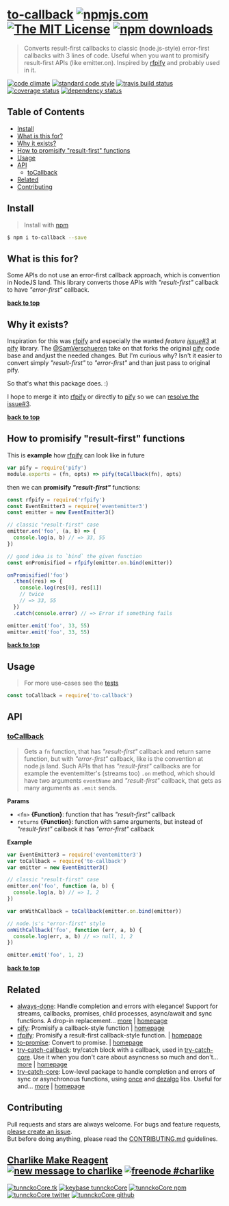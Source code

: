 # [to-callback][author-www-url] [![npmjs.com][npmjs-img]][npmjs-url] [![The MIT License][license-img]][license-url] [![npm downloads][downloads-img]][downloads-url] 

> Converts result-first callbacks to classic (node.js-style) error-first callbacks with 3 lines of code. Useful when you want to promisify result-first APIs (like emitter.on). Inspired by [rfpify][] and probably used in it.

[![code climate][codeclimate-img]][codeclimate-url] [![standard code style][standard-img]][standard-url] [![travis build status][travis-img]][travis-url] [![coverage status][coveralls-img]][coveralls-url] [![dependency status][david-img]][david-url]

## Table of Contents
- [Install](#install)
- [What is this for?](#what-is-this-for)
- [Why it exists?](#why-it-exists)
- [How to promisify "result-first" functions](#how-to-promisify-result-first-functions)
- [Usage](#usage)
- [API](#api)
  * [toCallback](#tocallback)
- [Related](#related)
- [Contributing](#contributing)

## Install
> Install with [npm](https://www.npmjs.com/)

```sh
$ npm i to-callback --save
```

## What is this for?
Some APIs do not use an error-first callback approach, which is convention in NodeJS land. This library converts those APIs with _"result-first"_ callback to have _"error-first"_ callback.

**[back to top](#readme)**

## Why it exists?
Inspiration for this was [rfpify][] and especially the wanted _feature [issue#3](https://github.com/sindresorhus/pify/issues/31)_ at [pify][] library. The [@SamVerschueren](https://github.com/SamVerschueren) take on that forks the original [pify][] code base and andjust the needed changes. But I'm curious why? Isn't it easier to convert simply _"result-first"_ to _"error-first"_ and than just pass to original pify.

So that's what this package does. :)

I hope to merge it into [rfpify][] or directly to [pify][] so we can [resolve the issue#3](https://github.com/sindresorhus/pify/issues/31).

**[back to top](#readme)**

## How to promisify "result-first" functions
This is **example** how [rfpify][] can look like in future

```js
var pify = require('pify')
module.exports = (fn, opts) => pify(toCallback(fn), opts)
```

then we can **promisify _"result-first"_** functions:

```js
const rfpify = require('rfpify')
const EventEmitter3 = require('eventemitter3')
const emitter = new EventEmitter3()

// classic "result-first" case
emitter.on('foo', (a, b) => {
  console.log(a, b) // => 33, 55
})

// good idea is to `bind` the given function
const onPromisified = rfpify(emitter.on.bind(emitter))

onPromisified('foo')
  .then((res) => {
    console.log(res[0], res[1])
    // twice
    // => 33, 55
  })
  .catch(console.error) // => Error if something fails

emitter.emit('foo', 33, 55)
emitter.emit('foo', 33, 55)
```

**[back to top](#readme)**

## Usage
> For more use-cases see the [tests](./test.js)

```js
const toCallback = require('to-callback')
```

## API

### [toCallback](index.js#L50)
> Gets a `fn` function, that has _"result-first"_ callback and return same function, but with _"error-first"_ callback, like is the convention at node.js land. Such APIs that has _"result-first"_ callbacks are for example the eventemitter's (streams too) `.on` method, which should have two arguments `eventName` and _"result-first"_ callback, that gets as many arguments as `.emit` sends.

**Params**

* `<fn>` **{Function}**: function that has _"result-first"_ callback    
* `returns` **{Function}**: function with same arguments, but instead of _"result-first"_ callback it has _"error-first"_ callback  

**Example**

```js
var EventEmitter3 = require('eventemitter3')
var toCallback = require('to-callback')
var emitter = new EventEmitter3()

// classic "result-first" case
emitter.on('foo', function (a, b) {
  console.log(a, b) // => 1, 2
})

var onWithCallback = toCallback(emitter.on.bind(emitter))

// node.js's "error-first" style
onWithCallback('foo', function (err, a, b) {
  console.log(err, a, b) // => null, 1, 2
})

emitter.emit('foo', 1, 2)
```

**[back to top](#readme)**

## Related
- [always-done](https://www.npmjs.com/package/always-done): Handle completion and errors with elegance! Support for streams, callbacks, promises, child processes, async/await and sync functions. A drop-in replacement… [more](https://github.com/hybridables/always-done#readme) | [homepage](https://github.com/hybridables/always-done#readme "Handle completion and errors with elegance! Support for streams, callbacks, promises, child processes, async/await and sync functions. A drop-in replacement for [async-done][] - pass 100% of its tests plus more")
- [pify](https://www.npmjs.com/package/pify): Promisify a callback-style function | [homepage](https://github.com/sindresorhus/pify "Promisify a callback-style function")
- [rfpify](https://www.npmjs.com/package/rfpify): Promisify a result-first callback-style function. | [homepage](https://github.com/samverschueren/rfpify#readme "Promisify a result-first callback-style function.")
- [to-promise](https://www.npmjs.com/package/to-promise): Convert to promise. | [homepage](https://github.com/joshrtay/to-promise#readme "Convert to promise.")
- [try-catch-callback](https://www.npmjs.com/package/try-catch-callback): try/catch block with a callback, used in [try-catch-core][]. Use it when you don't care about asyncness so much and don't… [more](https://github.com/hybridables/try-catch-callback#readme) | [homepage](https://github.com/hybridables/try-catch-callback#readme "try/catch block with a callback, used in [try-catch-core][]. Use it when you don't care about asyncness so much and don't want guarantees. If you care use [try-catch-core][].")
- [try-catch-core](https://www.npmjs.com/package/try-catch-core): Low-level package to handle completion and errors of sync or asynchronous functions, using [once][] and [dezalgo][] libs. Useful for and… [more](https://github.com/hybridables/try-catch-core#readme) | [homepage](https://github.com/hybridables/try-catch-core#readme "Low-level package to handle completion and errors of sync or asynchronous functions, using [once][] and [dezalgo][] libs. Useful for and used in higher-level libs such as [always-done][] to handle completion of anything.")

## Contributing
Pull requests and stars are always welcome. For bugs and feature requests, [please create an issue](https://github.com/tunnckoCore/to-callback/issues/new).  
But before doing anything, please read the [CONTRIBUTING.md](./CONTRIBUTING.md) guidelines.

## [Charlike Make Reagent](http://j.mp/1stW47C) [![new message to charlike][new-message-img]][new-message-url] [![freenode #charlike][freenode-img]][freenode-url]

[![tunnckoCore.tk][author-www-img]][author-www-url] [![keybase tunnckoCore][keybase-img]][keybase-url] [![tunnckoCore npm][author-npm-img]][author-npm-url] [![tunnckoCore twitter][author-twitter-img]][author-twitter-url] [![tunnckoCore github][author-github-img]][author-github-url]

[always-done]: https://github.com/hybridables/always-done
[async-done]: https://github.com/gulpjs/async-done
[dezalgo]: https://github.com/npm/dezalgo
[once]: https://github.com/isaacs/once
[rfpify]: https://github.com/samverschueren/rfpify
[try-catch-core]: https://github.com/hybridables/try-catch-core

[npmjs-url]: https://www.npmjs.com/package/to-callback
[npmjs-img]: https://img.shields.io/npm/v/to-callback.svg?label=to-callback

[license-url]: https://github.com/tunnckoCore/to-callback/blob/master/LICENSE
[license-img]: https://img.shields.io/npm/l/to-callback.svg

[downloads-url]: https://www.npmjs.com/package/to-callback
[downloads-img]: https://img.shields.io/npm/dm/to-callback.svg

[codeclimate-url]: https://codeclimate.com/github/tunnckoCore/to-callback
[codeclimate-img]: https://img.shields.io/codeclimate/github/tunnckoCore/to-callback.svg

[travis-url]: https://travis-ci.org/tunnckoCore/to-callback
[travis-img]: https://img.shields.io/travis/tunnckoCore/to-callback/master.svg

[coveralls-url]: https://coveralls.io/r/tunnckoCore/to-callback
[coveralls-img]: https://img.shields.io/coveralls/tunnckoCore/to-callback.svg

[david-url]: https://david-dm.org/tunnckoCore/to-callback
[david-img]: https://img.shields.io/david/tunnckoCore/to-callback.svg

[standard-url]: https://github.com/feross/standard
[standard-img]: https://img.shields.io/badge/code%20style-standard-brightgreen.svg

[author-www-url]: http://www.tunnckocore.tk
[author-www-img]: https://img.shields.io/badge/www-tunnckocore.tk-fe7d37.svg

[keybase-url]: https://keybase.io/tunnckocore
[keybase-img]: https://img.shields.io/badge/keybase-tunnckocore-8a7967.svg

[author-npm-url]: https://www.npmjs.com/~tunnckocore
[author-npm-img]: https://img.shields.io/badge/npm-~tunnckocore-cb3837.svg

[author-twitter-url]: https://twitter.com/tunnckoCore
[author-twitter-img]: https://img.shields.io/badge/twitter-@tunnckoCore-55acee.svg

[author-github-url]: https://github.com/tunnckoCore
[author-github-img]: https://img.shields.io/badge/github-@tunnckoCore-4183c4.svg

[freenode-url]: http://webchat.freenode.net/?channels=charlike
[freenode-img]: https://img.shields.io/badge/freenode-%23charlike-5654a4.svg

[new-message-url]: https://github.com/tunnckoCore/ama
[new-message-img]: https://img.shields.io/badge/ask%20me-anything-green.svg

[pify]: https://github.com/sindresorhus/pify